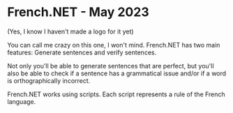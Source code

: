 # French.NET - May 2023
(Yes, I know I haven't made a logo for it yet)

You can call me crazy on this one, I won't mind. French.NET has two main features: Generate sentences and verify sentences.

Not only you'll be able to generate sentences that are perfect, but you'll also be able to check if a sentence has a grammatical issue and/or if a word is orthographically incorrect.

French.NET works using scripts. Each script represents a rule of the French language.